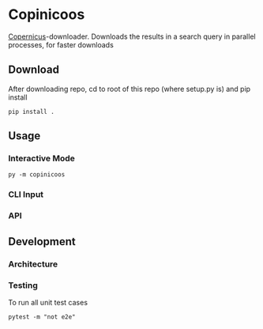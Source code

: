 # Copinicoos
<a href="https://scihub.copernicus.eu/dhus/#/home">Copernicus</a>-downloader. Downloads the results in a search query in parallel processes, for faster downloads

## Download

After downloading repo, cd to root of this repo (where setup.py is) and pip install
```
pip install .
```

## Usage
### Interactive Mode
```
py -m copinicoos
```

### CLI Input


### API

## Development

### Architecture

### Testing
To run all unit test cases
```
pytest -m "not e2e"
```
